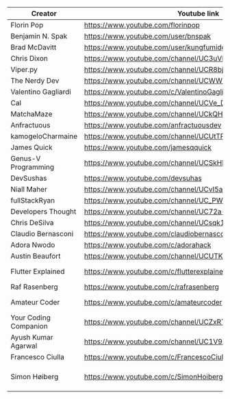 | Creator             | Youtube link                                             | Twitter link                        | Topic   |
| ------------------- | -------------------------------------------------------- | ----------------------------------- |---------|
| Florin Pop          | https://www.youtube.com/florinpop                        | https://twitter.com/florinpop1705   |---------|
| Benjamin N. Spak    | https://www.youtube.com/user/bnspak                      | https://twitter.com/Benjaminspak    |---------|
| Brad McDavitt       | https://www.youtube.com/user/kungfumidget100             | https://twitter.com/Kungfumidget100 |---------|
| Chris Dixon         | https://www.youtube.com/channel/UC3uVPUIjPBeGW3UDSeadJ3Q | https://twitter.com/chrisdixon161   |---------|
| Viper.py            | https://www.youtube.com/channel/UCR8bjIFUkmWMRntCNLsAuIg | https://twitter.com/QuassarianViper |---------|
| The Nerdy Dev       | https://www.youtube.com/channel/UCWWRLPeMNMeDhpfE7R6qCyw | https://twitter.com/TheNerdyDev     |---------|
| Valentino Gagliardi | https://www.youtube.com/c/ValentinoGagliardiCoding       | https://twitter.com/gagliardi_vale  |---------|
| Cal                 | https://www.youtube.com/channel/UCVe_D9xXXDwXyU2o0_cadxA | https://twitter.com/callam_woolgar  |---------|
| MatchaMaze          | https://www.youtube.com/channel/UCkQHdtoI-By9ogdxqVOKWJw | https://twitter.com/MatchaMazeTweet |---------|
| Anfractuous         | https://www.youtube.com/anfractuousdev                   | https://twitter.com/AnfractuousOne  |---------|
| kamogeloCharmaine   | https://www.youtube.com/channel/UCUtTPgZxfZv-p9XlMsxmMqQ | https://twitter.com/kamogelo142     |---------|
| James Quick         | https://www.youtube.com/jamesqquick                      | https://twitter.com/jamesqquick     |---------|
| Genus-V Programming | https://www.youtube.com/channel/UCSkHbGjrjJmuAbDPhIQ5T0A | https://twitter.com/genus_v         |---------|
| DevSushas           | https://www.youtube.com/devsuhas                         | https://twitter.com/_DevSuhas_      |---------|
| Niall Maher         | https://www.youtube.com/channel/UCvI5azOD4eDumpshr00EfIw | https://twitter.com/nialljoemaher   |---------|
| fullStackRyan       | https://www.youtube.com/channel/UC_PW-BmZK8ROlW6aLGjy8iQ | https://twitter.com/fullStackRyan   |---------|
| Developers Thought  | https://www.youtube.com/channel/UC72a--fChlkj5f-7jQhZuiw | https://twitter.com/SagarJadhv23    |---------|
| Chris DeSilva       | https://www.youtube.com/channel/UCsqk14rHyDlGnn5SrP8bN3A | https://twitter.com/desilvadev      |---------|
| Claudio Bernasconi  | https://www.youtube.com/claudiobernasconi                | https://twitter.com/CHBernasconiC   |---------|
| Adora Nwodo         | https://www.youtube.com/c/adorahack                      | https://twitter.com/adoranwodo      |---------|
| Austin Beaufort     | https://www.youtube.com/channel/UCUTKXJqFhBb4YlnkEQYIvQg | https://twitter.com/BeaufortAustin  |---------|
| Flutter Explained   | https://www.youtube.com/c/flutterexplained               | https://twitter.com/flutter_exp  | Flutter Development |
| Raf Rasenberg   | https://www.youtube.com/c/rafrasenberg               | https://twitter.com/rafrasenberg | ----- |
| Amateur Coder   | https://www.youtube.com/c/amateurcoder               | https://twitter.com/immacoder  | Flutter Development |
| Your Coding Companion    | https://www.youtube.com/channel/UCZxRTvHyN2l9qFdckkdp1jQ      | https://twitter.com/YourCodingComp      |---------|
| Ayush Kumar Agarwal         | https://www.youtube.com/channel/UC1V9X5_JRu9C2Ftth7cZvWw |https://twitter.com/its_ayush24   |---------|
| Francesco Ciulla| https://www.youtube.com/c/FrancescoCiulla|https://twitter.com/FrancescoCiull4|---------|
| Simon Høiberg | https://www.youtube.com/c/SimonHoiberg | https://twitter.com/SimonHoiberg | Tech, Business, Startup |
